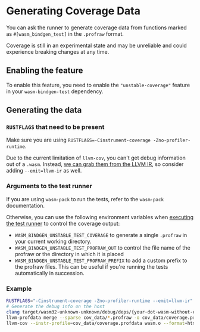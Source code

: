 # Generating Coverage Data

You can ask the runner to generate coverage data from functions marked as `#[wasm_bindgen_test]` in the `.profraw` format.

<div class="warning">
  Coverage is still in an experimental state and may be unreliable and could experience
  breaking changes at any time.
</div>

## Enabling the feature

To enable this feature, you need to enable the `"unstable-coverage"` feature in your `wasm-bindgen-test` dependency.

## Generating the data

### `RUSTFLAGS` that need to be present

Make sure you are using `RUSTFLAGS=-Cinstrument-coverage -Zno-profiler-runtime`.

Due to the current limitation of `llvm-cov`, you can't get debug information out of a `.wasm`.
Instead, [we can grab them from the LLVM IR][wasmcov], so consider adding `--emit=llvm-ir` as well.

[wasmcov]: https://github.com/hknio/code-coverage-for-webassembly

### Arguments to the test runner

If you are using `wasm-pack` to run the tests, refer to the `wasm-pack` documentation.

Otherwise, you can use the following environment variables when [executing the test runner][1] to control the coverage output:

[1]: usage.html#appendix-using-wasm-bindgen-test-without-wasm-pack

- `WASM_BINDGEN_UNSTABLE_TEST_COVERAGE` to generate a single `.profraw` in your current working directory.
- `WASM_BINDGEN_UNSTABLE_TEST_PROFRAW_OUT` to control the file name of the profraw or the directory in which it is placed
- `WASM_BINDGEN_UNSTABLE_TEST_PROFRAW_PREFIX` to add a custom prefix to the profraw files. This can be useful if you're running the tests automatically in succession.

### Example

```sh
RUSTFLAGS="-Cinstrument-coverage -Zno-profiler-runtime --emit=llvm-ir" wasm-pack test --coverage --profraw-out cov_data/
# Generate the debug info on the host
clang target/wasm32-unknown-unknown/debug/deps/{your-dot-wasm-without-extension}.ll -Wno-override-module -c -o wasm.o
llvm-profdata merge --sparse cov_data/*.profraw -o cov_data/coverage.profdata
llvm-cov --instr-profile=cov_data/coverage.profdata wasm.o --format=html --output-dir=coverage/ --sources .
```

